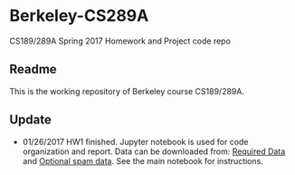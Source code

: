 # Berkeley-CS289A
CS189/289A Spring 2017 Homework and Project code repo
## Readme
This is the working repository of Berkeley course CS189/289A.     
## Update
- 01/26/2017
  HW1 finished. Jupyter notebook is used for code organization and report. Data can be downloaded from:
  [Required Data](https://drive.google.com/uc?export=download&id=0B8_7rrqPQw7xTHRwREp5UVBiVmc) and 
  [Optional spam data](https://drive.google.com/uc?export=download&id=0B8_7rrqPQw7xZWtoNEZEQlJYdjg). 
  See the main notebook for instructions.
